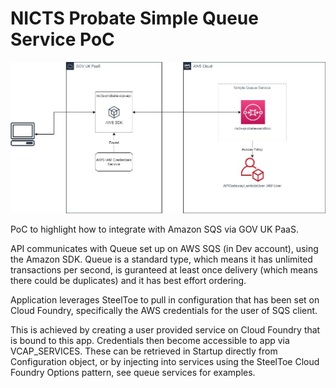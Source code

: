 # NICTS Probate Simple Queue Service PoC

![Probate SQS Diagram](ProbateSQS.jpg "Probate SQS Overview")

PoC to highlight how to integrate with Amazon SQS via GOV UK PaaS.

API communicates with Queue set up on AWS SQS (in Dev account), using the Amazon SDK. Queue is a standard type, which means it has unlimited transactions per second, is guranteed at least once delivery (which means there could be duplicates) and it has best effort ordering.

Application leverages SteelToe to pull in configuration that has been set on Cloud Foundry, specifically the AWS credentials for the user of SQS client. 

This is achieved by creating a user provided service on Cloud Foundry that is bound to this app. Credentials then become accessible to app via VCAP_SERVICES. These can be retrieved in Startup directly from Configuration object, or by injecting into services using the SteelToe Cloud Foundry Options pattern, see queue services for examples.
